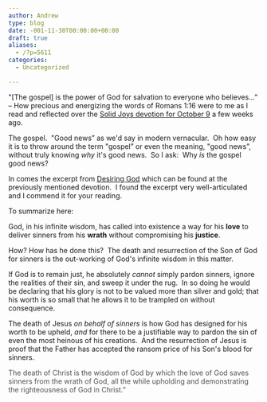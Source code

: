 ```yaml
---
author: Andrew
type: blog
date: -001-11-30T00:00:00+00:00
draft: true
aliases:
  - /?p=5611
categories:
  - Uncategorized

---
```

"[The gospel] is the power of God for salvation to everyone who believes&#8230;&#8221; – How precious and energizing the words of Romans 1:16 were to me as I read and reflected over the <a title="Solid Joys - God's Wise Mercy" href="http://solidjoys.desiringgod.org/en/devotionals/god-s-wise-mercy" target="_blank">Solid Joys devotion for October 9</a> a few weeks ago.

The gospel.  "Good news&#8221; as we'd say in modern vernacular.  Oh how easy it is to throw around the term "gospel&#8221; or even the meaning, "good news&#8221;, without truly knowing _why_ it's good news.  So I ask:  Why _is_ the gospel good news?

In comes the excerpt from <a title="Desiring God" href="http://www.desiringgod.org/books/desiring-god" target="_blank">Desiring God</a> which can be found at the previously mentioned devotion.  I found the excerpt very well-articulated and I commend it for your reading.

To summarize here:

God, in his infinite wisdom, has called into existence a way for his **love** to deliver sinners from his **wrath** without compromising his **justice**.

How? How has he done this?  The death and resurrection of the Son of God for sinners is the out-working of God's infinite wisdom in this matter.

If God is to remain just, he absolutely _cannot_ simply pardon sinners, ignore the realities of their sin, and sweep it under the rug.  In so doing he would be declaring that his glory is not to be valued more than silver and gold; that his worth is so small that he allows it to be trampled on without consequence.

The death of Jesus _on behalf of sinners_ is how God has designed for his worth to be upheld, _and_ for there to be a justifiable way to pardon the sin of even the most heinous of his creations.  And the resurrection of Jesus is proof that the Father has accepted the ransom price of his Son's blood for sinners.

<p style="color: #525252;">
  The death of Christ is the wisdom of God by which the love of God saves sinners from the wrath of God, all the while upholding and demonstrating the righteousness of God in Christ.&#8221;
</p>